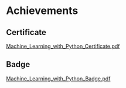 

# Achievements
## Certificate
[Machine_Learning_with_Python_Certificate.pdf](https://prod-files-secure.s3.us-west-2.amazonaws.com/03e82b26-cccb-4906-bb56-adabcbdc0655/0f35a87e-0c16-48ac-af62-4e4cc34c6a19/Machine_Learning_with_Python_Certificate.pdf?X-Amz-Algorithm=AWS4-HMAC-SHA256&X-Amz-Content-Sha256=UNSIGNED-PAYLOAD&X-Amz-Credential=ASIAZI2LB4665WLGMSQE%2F20250201%2Fus-west-2%2Fs3%2Faws4_request&X-Amz-Date=20250201T141149Z&X-Amz-Expires=3600&X-Amz-Security-Token=IQoJb3JpZ2luX2VjEM7%2F%2F%2F%2F%2F%2F%2F%2F%2F%2FwEaCXVzLXdlc3QtMiJGMEQCIHpww%2Bzn5HlF1C87DdVbYUfn0BRMultpSTLvhRfWkz24AiBtOT0TVXEOcgSjljJ8ed6%2FnvFRCceX8XoMoOx6ITwqzCqIBAjX%2F%2F%2F%2F%2F%2F%2F%2F%2F%2F8BEAAaDDYzNzQyMzE4MzgwNSIMoalT5iTXxEQ14g32KtwDezQu%2Bq8gGI4BT2YZoklZzxcPttWKbmZDTw32XFBfM1wosRBAihkSsG8iaJeO6Cagb2SJs%2F%2Fl9TKYujkccunvj0hAvYJNBdaBqJWGxDs5XQr11CwcGkNX5HTdz2SfvQOSYMrLVD9pmaITe8yzyBg9sUa82Qs0TjW9p%2Fd5PcAVg7VtgOoMSUiGR5dzAZuR3D6lUB30QKRTMaOI6IuaIac3JKLgpAZfzMmNhD0dWrk2jEB7UOP380qUf%2BvWgWUZk0MOWsodTI6RQBPS%2F%2BvoKaUjzuWx9BCUNiklhuLk2UyHhFbFRsW7Y1xTR7PwOBba%2B%2BgCp5QZQGS14lYklvGUpVtPFLDpzOoXg7IPzMOQ7Jzw8PCEbEkgbY4cgiqDrfo4Jesgbqxfr2AuK1HI2RGqRFQuS4w1%2Bz7qTY8FEO%2BkrGawtSSSLzqbzAHpSckH1unkTB4NSeBQoRc%2B8g2XpXM2VkwyahaXgebYS0gFa60jq1rPP4cd2KWaRsuYufnUMGFExlmcm1Tov8vT2fO4p7ND0WthmK6Z2WLrJfk19Eh57HcwpTJmiF7c2ZTEsdSeFcCXo4%2F9dd1J68Ihe%2FUSW0rhAh%2Fp5q84RVkio%2BeXfPwxSFg4D%2FV2y1cmg3%2FqGcITu2kwjsj4vAY6pgGZ2QJuWo7FHEvajAQqi01ZllpnzRDkbTq%2FwwlRADyt8Nb6UTCYttp5NeD%2BHn7%2FMhxaM4oPwkeI12X91nJCTmvy0dUkWqvsmBOxrlnGTImxQNvq1E5rAjLgY1Tt13vJsP0txSrpw%2BYWgdpU%2FzMppwszfsK24ZTDfi%2FK6sv8HsP3T7b8pQ9yMIJQFeBvCUWniJT43XNf3CWlF6E2k8Ink9uU1D8Y3NHe&X-Amz-Signature=a10614432111c0d4be15bfc8b5cf80931592acea0af70cefc4c02c27ab4b0bc5&X-Amz-SignedHeaders=host&x-id=GetObject)
## Badge
[Machine_Learning_with_Python_Badge.pdf](https://prod-files-secure.s3.us-west-2.amazonaws.com/03e82b26-cccb-4906-bb56-adabcbdc0655/ff622a22-73d6-44e3-9c7b-e89a8e61b7aa/Machine_Learning_with_Python_Badge.pdf?X-Amz-Algorithm=AWS4-HMAC-SHA256&X-Amz-Content-Sha256=UNSIGNED-PAYLOAD&X-Amz-Credential=ASIAZI2LB4665WLGMSQE%2F20250201%2Fus-west-2%2Fs3%2Faws4_request&X-Amz-Date=20250201T141149Z&X-Amz-Expires=3600&X-Amz-Security-Token=IQoJb3JpZ2luX2VjEM7%2F%2F%2F%2F%2F%2F%2F%2F%2F%2FwEaCXVzLXdlc3QtMiJGMEQCIHpww%2Bzn5HlF1C87DdVbYUfn0BRMultpSTLvhRfWkz24AiBtOT0TVXEOcgSjljJ8ed6%2FnvFRCceX8XoMoOx6ITwqzCqIBAjX%2F%2F%2F%2F%2F%2F%2F%2F%2F%2F8BEAAaDDYzNzQyMzE4MzgwNSIMoalT5iTXxEQ14g32KtwDezQu%2Bq8gGI4BT2YZoklZzxcPttWKbmZDTw32XFBfM1wosRBAihkSsG8iaJeO6Cagb2SJs%2F%2Fl9TKYujkccunvj0hAvYJNBdaBqJWGxDs5XQr11CwcGkNX5HTdz2SfvQOSYMrLVD9pmaITe8yzyBg9sUa82Qs0TjW9p%2Fd5PcAVg7VtgOoMSUiGR5dzAZuR3D6lUB30QKRTMaOI6IuaIac3JKLgpAZfzMmNhD0dWrk2jEB7UOP380qUf%2BvWgWUZk0MOWsodTI6RQBPS%2F%2BvoKaUjzuWx9BCUNiklhuLk2UyHhFbFRsW7Y1xTR7PwOBba%2B%2BgCp5QZQGS14lYklvGUpVtPFLDpzOoXg7IPzMOQ7Jzw8PCEbEkgbY4cgiqDrfo4Jesgbqxfr2AuK1HI2RGqRFQuS4w1%2Bz7qTY8FEO%2BkrGawtSSSLzqbzAHpSckH1unkTB4NSeBQoRc%2B8g2XpXM2VkwyahaXgebYS0gFa60jq1rPP4cd2KWaRsuYufnUMGFExlmcm1Tov8vT2fO4p7ND0WthmK6Z2WLrJfk19Eh57HcwpTJmiF7c2ZTEsdSeFcCXo4%2F9dd1J68Ihe%2FUSW0rhAh%2Fp5q84RVkio%2BeXfPwxSFg4D%2FV2y1cmg3%2FqGcITu2kwjsj4vAY6pgGZ2QJuWo7FHEvajAQqi01ZllpnzRDkbTq%2FwwlRADyt8Nb6UTCYttp5NeD%2BHn7%2FMhxaM4oPwkeI12X91nJCTmvy0dUkWqvsmBOxrlnGTImxQNvq1E5rAjLgY1Tt13vJsP0txSrpw%2BYWgdpU%2FzMppwszfsK24ZTDfi%2FK6sv8HsP3T7b8pQ9yMIJQFeBvCUWniJT43XNf3CWlF6E2k8Ink9uU1D8Y3NHe&X-Amz-Signature=e0154797150b61eaf59480917c1b47c9b1316b2f4f33917205effac71c63e95b&X-Amz-SignedHeaders=host&x-id=GetObject)